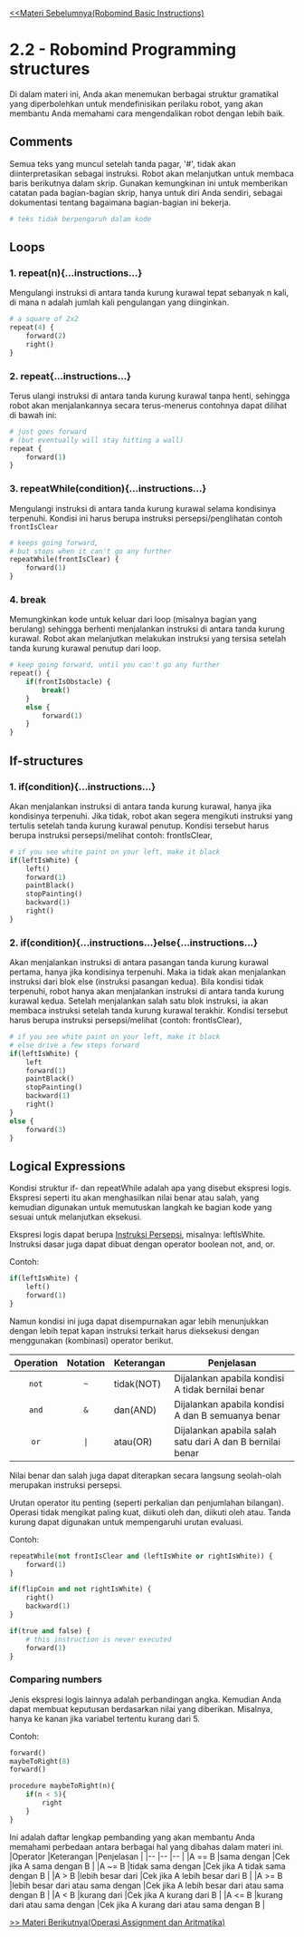 [<<Materi Sebelumnya(Robomind Basic Instructions)](1-BasicInstructions.md)
# 2.2 - Robomind Programming structures

Di dalam materi ini, Anda akan menemukan berbagai struktur gramatikal yang diperbolehkan untuk mendefinisikan perilaku robot, yang akan membantu Anda memahami cara mengendalikan robot dengan lebih baik.

## Comments
Semua teks yang muncul setelah tanda pagar, '#', tidak akan diinterpretasikan sebagai instruksi. Robot akan melanjutkan untuk membaca baris berikutnya dalam skrip. Gunakan kemungkinan ini untuk memberikan catatan pada bagian-bagian skrip, hanya untuk diri Anda sendiri, sebagai dokumentasi tentang bagaimana bagian-bagian ini bekerja.

```py
# teks tidak berpengaruh dalam kode
```

## Loops
### 1. repeat(n){...instructions...}
Mengulangi instruksi di antara tanda kurung kurawal tepat sebanyak n kali, di mana n adalah jumlah kali pengulangan yang diinginkan.

```py
# a square of 2x2
repeat(4) {
	forward(2)
	right()
}
```

### 2. repeat{...instructions...}
Terus ulangi instruksi di antara tanda kurung kurawal tanpa henti, sehingga robot akan menjalankannya secara terus-menerus contohnya dapat dilihat di bawah ini:

```py
# just goes forward
# (but eventually will stay hitting a wall)
repeat {
	forward(1)
}

```

### 3. repeatWhile(condition){...instructions...}
Mengulangi instruksi di antara tanda kurung kurawal selama kondisinya terpenuhi. Kondisi ini harus berupa instruksi persepsi/penglihatan contoh `frontIsClear`

```py
# keeps going forward,
# but stops when it can't go any further
repeatWhile(frontIsClear) {
	forward(1)
}
```
### 4. break
Memungkinkan kode untuk keluar dari loop (misalnya bagian yang berulang) sehingga berhenti menjalankan instruksi di antara tanda kurung kurawal. Robot akan melanjutkan melakukan instruksi yang tersisa setelah tanda kurung kurawal penutup dari loop.

```py
# keep going forward, until you can't go any further
repeat() {
	if(frontIsObstacle) {
		break()
	}
	else {
		forward(1)
	}
}
```

## If-structures
### 1. if(condition){...instructions...}
Akan menjalankan instruksi di antara tanda kurung kurawal, hanya jika kondisinya terpenuhi. Jika tidak, robot akan segera mengikuti instruksi yang tertulis setelah tanda kurung kurawal penutup. Kondisi tersebut harus berupa instruksi persepsi/melihat contoh: frontIsClear,


```py
# if you see white paint on your left, make it black
if(leftIsWhite) {
	left()
	forward(1)
	paintBlack()
	stopPainting()
	backward(1)
	right()
}
```

### 2. if(condition){...instructions...}else{...instructions...}
Akan menjalankan instruksi di antara pasangan tanda kurung kurawal pertama, hanya jika kondisinya terpenuhi. Maka ia tidak akan menjalankan instruksi dari blok else (instruksi pasangan kedua). Bila kondisi tidak terpenuhi, robot hanya akan menjalankan instruksi di antara tanda kurung kurawal kedua. Setelah menjalankan salah satu blok instruksi, ia akan membaca instruksi setelah tanda kurung kurawal terakhir. Kondisi tersebut harus berupa instruksi persepsi/melihat (contoh: frontIsClear),

```py
# if you see white paint on your left, make it black
# else drive a few steps forward
if(leftIsWhite) {
	left
	forward(1)
	paintBlack()
	stopPainting()
	backward(1)
	right()
}
else {
	forward(3)
} 
```

## Logical Expressions
Kondisi struktur if- dan repeatWhile adalah apa yang disebut ekspresi logis. Ekspresi seperti itu akan menghasilkan nilai benar atau salah, yang kemudian digunakan untuk memutuskan langkah ke bagian kode yang sesuai untuk melanjutkan eksekusi.

Ekspresi logis dapat berupa [Instruksi Persepsi](1-BasicInstructions.md), misalnya: leftIsWhite. Instruksi dasar juga dapat dibuat dengan operator boolean not, and, or.

Contoh:
```py
if(leftIsWhite) {
    left()
    forward(1)
}
```

Namun kondisi ini juga dapat disempurnakan agar lebih menunjukkan dengan lebih tepat kapan instruksi terkait harus dieksekusi dengan menggunakan (kombinasi) operator berikut.

|Operation	|Notation	|Keterangan	|Penjelasan	|
|:-----:  	|:----:		|----------	|-----------	|
|`not`		|`~`		|tidak(NOT)	|Dijalankan apabila kondisi A tidak bernilai benar |
|`and`		|`&`		|dan(AND)	|Dijalankan apabila kondisi A dan B semuanya benar |
|`or`		|`\|`		|atau(OR)	|Dijalankan apabila salah satu dari A dan B bernilai benar|

Nilai benar dan salah juga dapat diterapkan secara langsung seolah-olah merupakan instruksi persepsi.

Urutan operator itu penting (seperti perkalian dan penjumlahan bilangan). Operasi tidak mengikat paling kuat, diikuti oleh dan, diikuti oleh atau. Tanda kurung dapat digunakan untuk mempengaruhi urutan evaluasi.

Contoh:
```py
repeatWhile(not frontIsClear and (leftIsWhite or rightIsWhite)) {
    forward(1)
}

if(flipCoin and not rightIsWhite) {
    right()
    backward(1)
}

if(true and false) {
    # this instruction is never executed
    forward(1)
}

```

### Comparing numbers
Jenis ekspresi logis lainnya adalah perbandingan angka. Kemudian Anda dapat membuat keputusan berdasarkan nilai yang diberikan. Misalnya, hanya ke kanan jika variabel tertentu kurang dari 5.

Contoh:
```py
forward()
maybeToRight(8)
forward()

procedure maybeToRight(n){
    if(n < 5){
        right
    }
}
```
Ini adalah daftar lengkap pembanding yang akan membantu Anda memahami perbedaan antara berbagai hal yang dibahas dalam materi ini.
|Operator	|Keterangan				|Penjelasan					|
|--		|--					|--						|
|A == B		|sama dengan				|Cek jika A sama dengan B			|
|A ~= B		|tidak sama dengan			|Cek jika A tidak sama dengan B			|
|A > B		|lebih besar dari			|Cek jika A lebih besar dari B			|
|A >= B		|lebih besar dari atau sama dengan	|Cek jika A lebih besar dari atau sama dengan B	|
|A < B		|kurang dari				|Cek jika A kurang dari B			|
|A <= B		|kurang dari atau sama dengan		|Cek jika A kurang dari atau sama dengan B	|

[>> Materi Berikutnya(Operasi Assignment dan Aritmatika)](3-OperasiAssignmentdanAritmatika.md)
